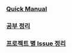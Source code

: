 ### [Quick Manual](<Quick Manual/Quick Manual.md>)

### [공부 정리](</공부 정리/공부 정리.md>)

### [프로젝트 별 Issue 정리](</프로젝트 별 Issue 정리/프로젝트 별 Issue 정리.md>)






